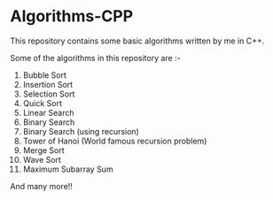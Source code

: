 # Algorithms-CPP
This repository contains some basic algorithms written by me in C++.

Some of the algorithms in this repository are :-

1. Bubble Sort
2. Insertion Sort
3. Selection Sort
4. Quick Sort
5. Linear Search
6. Binary Search
7. Binary Search (using recursion)
8. Tower of Hanoi (World famous recursion problem)
9. Merge Sort
10. Wave Sort
11. Maximum Subarray Sum

And many more!!
